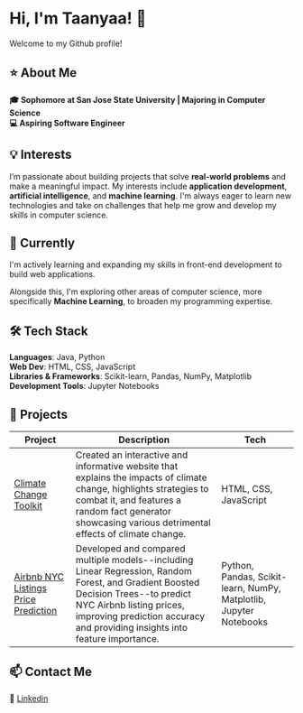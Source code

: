 # Hi, I'm Taanyaa! 👋

Welcome to my Github profile!

## ⭐️ About Me
**🎓 Sophomore at San Jose State University | Majoring in Computer Science**    
**💻 Aspiring Software Engineer**  

## 💡 Interests
I’m passionate about building projects that solve **real-world problems** and make a meaningful impact. My interests include **application development**, **artificial intelligence**, and **machine learning**. I'm always eager to learn new technologies and take on challenges that help me grow and develop my skills in computer science. 

## 🌱 Currently
I'm actively learning and expanding my skills in front-end development to build web applications.

Alongside this, I'm exploring other areas of computer science, more specifically **Machine Learning**, to broaden my programming expertise.

## 🛠️ Tech Stack
**Languages**: Java, Python   
**Web Dev**: HTML, CSS, JavaScript    
**Libraries & Frameworks**: Scikit-learn, Pandas, NumPy, Matplotlib  
**Development Tools**: Jupyter Notebooks  

## 📁 Projects
|        Project       |            Description            |     Tech     |
| -------------------- | --------------------------------- | ------------ |
| [Climate Change Toolkit](https://github.com/taanyaaharidassprasad06/climate_toolkit) | Created an interactive and informative website that explains the impacts of climate change, highlights strategies to combat it, and features a random fact generator showcasing various detrimental effects of climate change. | HTML, CSS, JavaScript |
| [Airbnb NYC Listings Price Prediction](https://github.com/taanyaaharidassprasad06/airbnb-price-prediction) | Developed and compared multiple models--including Linear Regression, Random Forest, and Gradient Boosted Decision Trees--to predict NYC Airbnb listing prices, improving prediction accuracy and providing insights into feature importance. | Python, Pandas, Scikit-learn, NumPy, Matplotlib, Jupyter Notebooks |

## 📫 Contact Me
🔗 [Linkedin](https://www.linkedin.com/in/taanyaa-hp)



<!--
**taanyaaharidassprasad06/taanyaaharidassprasad06** is a ✨ _special_ ✨ repository because its `README.md` (this file) appears on your GitHub profile.

Here are some ideas to get you started:

- 🔭 I’m currently working on ...
- 🌱 I’m currently learning ...
- 👯 I’m looking to collaborate on ...
- 🤔 I’m looking for help with ...
- 💬 Ask me about ...
- 📫 How to reach me: ...
- 😄 Pronouns: ...
- ⚡ Fun fact: ...
-->

